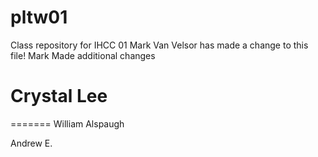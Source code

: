 # pltw01
Class repository for IHCC 01
Mark Van Velsor has made a change to this file!
Mark Made additional changes


Crystal Lee
=======
=======
William Alspaugh


Andrew E.

